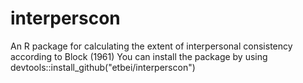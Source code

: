 # interperscon
An R package for calculating the extent of interpersonal consistency according to Block (1961)
You can install the package by using devtools::install_github("etbei/interperscon")
